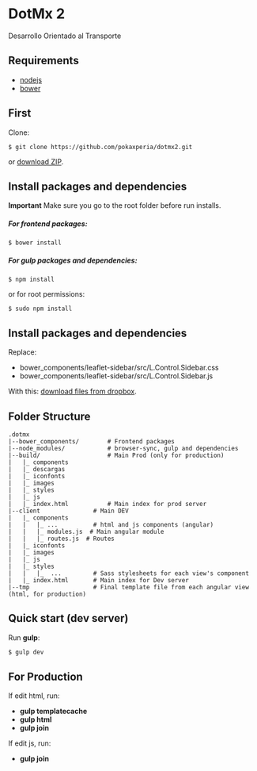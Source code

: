 DotMx 2
====================
Desarrollo Orientado al Transporte

Requirements
-------
- [nodejs](https://nodejs.org/)
- [bower](http://bower.io/#install-bower)

First
-------
Clone:

```
$ git clone https://github.com/pokaxperia/dotmx2.git
```

or [download ZIP](https://github.com/pokaxperia/dotmx2/archive/master.zip).


Install packages and dependencies
-------
**Important** Make sure you go to the root folder before run installs.
##### For frontend packages:
```
$ bower install
```
##### For gulp packages and dependencies:
```
$ npm install
```
or for root permissions:
```
$ sudo npm install
```

Install packages and dependencies
-------
Replace:
- bower_components/leaflet-sidebar/src/L.Control.Sidebar.css
- bower_components/leaflet-sidebar/src/L.Control.Sidebar.js

With this:
[download files from dropbox](https://www.dropbox.com/home/leaflet).


Folder Structure
-------
```
.dotmx
|--bower_components/        # Frontend packages
|--node_modules/            # browser-sync, gulp and dependencies
|--build/                   # Main Prod (only for production)
|   |_ components
|   |_ descargas
|   |_ iconfonts
|   |_ images
|   |_ styles
|   |_ js
|   |_ index.html           # Main index for prod server
|--client               # Main DEV
|   |_ components
|   |   |_ ...          # html and js components (angular)
|   |   |_ modules.js  # Main angular module
|   |   |_ routes.js  # Routes
|   |_ iconfonts
|   |_ images
|   |_ js
|   |_ styles
|   |   |_  ...         # Sass stylesheets for each view's component 
|   |_ index.html       # Main index for Dev server
|--tmp                  # Final template file from each angular view (html, for production)
```

Quick start (dev server)
-------
Run **gulp**:
```js
$ gulp dev
```
For Production
-------
If edit html, run:
- **gulp templatecache**
- **gulp html**
- **gulp join**


If edit js, run:
- **gulp join**




